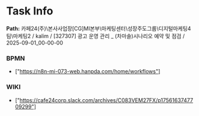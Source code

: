 # Task Info

**Path:** 카페24(주)\본사사업장\[CG]MI본부\마케팅센터\성장주도그룹\디지털마케팅4팀\마케팅2 / kalim / [327307] 광고 운영 관리 _ (차마솔)시나리오 예약 및 점검 / 2025-09-01_00-00-00

### BPMN
- ["https://n8n-mi-073-web.hanpda.com/home/workflows"]

### WIKI
- ["https://cafe24corp.slack.com/archives/C083VEM27FX/p1756163747709299"]

